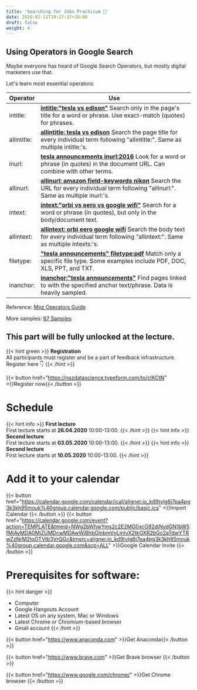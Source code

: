 ```yaml
---
title: 'Searching for Jobs Practicum 🔐'
date: 2019-02-11T19:27:37+10:00
draft: false
weight: 4
---
```


## Using Operators in Google Search

Maybe everyone has heard of Google Search Operators, but mostly digital marketers use that.

Let's learn most essential operators:

| Operator | Use |
| ----------- | ------------------------------------------------------------ |
| intitle:    | **[intitle:"tesla vs edison"](https://www.google.com/search?q=intitle:"tesla+vs+edison")** Search only in the page's title for a word or phrase. Use exact-match (quotes) for phrases. |
| allintitle: | **[allintitle: tesla vs edison](https://www.google.com/search?q=allintitle:+tesla+vs+edison)** Search the page title for every individual term following "allintitle:". Same as multiple intitle:'s. |
| inurl:      | **[tesla announcements inurl:2016](https://www.google.com/search?q=tesla+announcements+inurl:2016)** Look for a word or phrase (in quotes) in the document URL. Can combine with other terms. |
| allinurl:   | **[allinurl: amazon field-keywords nikon](https://www.google.com/search?q=allinurl:+amazon+field-keywords+nikon)** Search the URL for every individual term following "allinurl:". Same as multiple inurl:'s. |
| intext:     | **[intext:"orbi vs eero vs google wifi"](https://www.google.com/search?q=intext:"orbi+vs+eero+vs+google+wifi")** Search for a word or phrase (in quotes), but only in the body/document text. |
| allintext:  | **[allintext: orbi eero google wifi](https://www.google.com/search?q=allintext:+orbi+eero+google+wifi)** Search the body text for every individual term following "allintext:". Same as multiple intexts:'s. |
| filetype:   | **["tesla announcements" filetype:pdf](https://www.google.com/search?q="tesla+announcements"+filetype:pdf)** Match only a specific file type. Some examples include PDF, DOC, XLS, PPT, and TXT. |
| inanchor: | **[inanchor:"tesla announcements"](https://www.google.com/search?q=inanchor:)** Find pages linked to with the specified anchor text/phrase. Data is heavily sampled. |



Reference: [Moz Operators Guide](https://moz.com/learn/seo/search-operators "Moz reference on Operators")

More samples: [67 Samples](https://moz.com/blog/mastering-google-search-operators-in-67-steps "67 samples")


## This part will be fully unlocked at the lecture.

{{< hint green >}}
**Registration**  
All participants must register and be a part of feedback infrastructure.\
Register here 👇
{{< /hint >}}

{{< button href="https://nazdatascience.typeform.com/to/cIKCtN" >}}Register now{{< /button >}}



# Schedule

{{< hint info >}}
**First lecture**  
First lecture starts at **26.04.2020** 10:00-13:00. 
{{< /hint >}}
{{< hint info >}}
**Second lecture**  
First lecture starts at **03.05.2020** 10:00-13:00.
{{< /hint >}}
{{< hint info >}}
**Second lecture**  
First lecture starts at **10.05.2020** 10:00-13:00.
{{< /hint >}}

# Add it to your calendar

{{< button href="https://calendar.google.com/calendar/ical/aligner.io_kd9tvlg6i7pa4pg3k3kh95mouk%40group.calendar.google.com/public/basic.ics" >}}Import Calendar {{< /button >}}
{{< button href="https://calendar.google.com/event?action=TEMPLATE&tmeid=NWg2bWhwYms2c2E2MG0xcG92djNydGN1bW5fMjAyMDA0MjZUMDcwMDAwWiBhbGlnbmVyLmlvX2tkOXR2bGc2aTdwYTRwZzNrM2toOTVtb3VrQGc&tmsrc=aligner.io_kd9tvlg6i7pa4pg3k3kh95mouk%40group.calendar.google.com&scp=ALL" >}}Google Calendar Invite {{< /button >}}


# Prerequisites for software:
{{< hint danger >}}
- Computer
- Google Hangouts Account
- Latest OS on any system, Mac or Windows
- Latest Chrome or Chromium-based browser
- Gmail account
{{< /hint >}}

{{< button href="https://www.anaconda.com" >}}Get Anaconda{{< /button >}}

{{< button href="https://www.brave.com" >}}Get Brave browser {{< /button >}}

{{< button href="https://www.google.com/chrome/" >}}Get Chrome browser {{< /button >}}  